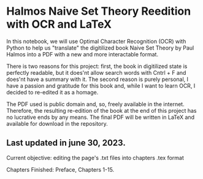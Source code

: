 # Halmos Naive Set Theory Reedition with OCR and LaTeX

  In this notebook, we will use Optimal Character Recognition (OCR) with Python to help us "translate" the digitilized book Naive Set Theory by Paul Halmos into a PDF with a new and more interactable format.

  There is two reasons for this project: first, the book in digitilized state is perfectly readable, but it does'nt allow search words with Cntrl + F and does'nt have a summary with it. The second reason is purely personal, I have a passion and gratitude for this book and, while I want to learn OCR, I decided to re-edited it as a homage.

  The PDF used is public domain and, so, freely available in the internet. Therefore, the resulting re-edition of the book at the end of this project has no lucrative ends by any means. The final PDF will be written in LaTeX and available for download in the repository.

## Last updated in june 30, 2023.

Current objective: editing the page's .txt files into chapters .tex format 

Chapters Finished: Preface, Chapters 1-15.
